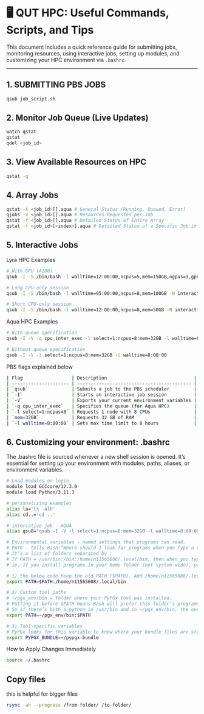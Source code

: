 # 🖥️ QUT HPC: Useful Commands, Scripts, and Tips

This document includes a quick reference guide for submitting jobs, monitoring resources, using interactive jobs, setting up modules, and customizing your HPC environment via `.bashrc`.

---

## 1. SUBMITTING PBS JOBS
```bash
qsub job_script.sh
```

## 2. Monitor Job Queue (Live Updates)
```bash
watch qstat
qstat
qdel <job_id>
```

## 3. View Available Resources on HPC
```bash
qstat -q
```

## 4. Array Jobs
```bash
qstat -t <job_id>[].aqua # General Status (Running, Queued, Error)
qjobs -x <job_id>[].aqua # Resources Requested per Job
qstat -f <job_id>[].aqua # Detailed Status of Entire Array
qstat -f <job_id>[<index>].aqua # Detailed Status of a Specific Job in Array
```

## 5. Interactive Jobs
Lyra HPC Examples
```bash
# With GPU (A100)
qsub -I -S /bin/bash -l walltime=12:00:00,ncpus=5,mem=150GB,ngpus=1,gputype=A100 -N interactive_gpu_job

# Long CPU-only session
qsub -I -S /bin/bash -l walltime=95:00:00,ncpus=8,mem=100GB -N interactive_cpu_job

# Short CPU-only session
qsub -I -S /bin/bash -l walltime=12:00:00,ncpus=8,mem=50GB -N interactive_cpu_job_short
```

Aqua HPC Examples
```bash
# With queue specification
qsub -I -V -q cpu_inter_exec -l select=1:ncpus=8:mem=32GB -l walltime=8:00:00

# Without queue specification
qsub -I -V -l select=1:ncpus=8:mem=32GB -l walltime=8:00:00
```
PBS flags explained below
```bash
| Flag                  | Description                                |
| --------------------- | ------------------------------------------ |
| `qsub`                | Submits a job to the PBS scheduler         |
| `-I`                  | Starts an interactive job session          |
| `-V`                  | Exports your current environment variables |
| `-q cpu_inter_exec`   | Specifies the queue (for Aqua HPC)         |
| `-l select=1:ncpus=8` | Requests 1 node with 8 CPUs                |
| `mem=32GB`            | Requests 32 GB of RAM                      |
| `-l walltime=8:00:00` | Sets max time limit to 8 hours             |

```

## 6. Customizing your environment: .bashrc
The .bashrc file is sourced whenever a new shell session is opened. It’s essential for setting up your environment with modules, paths, aliases, or environment variables.
```bash
# Load modules on login
module load GCCcore/12.3.0
module load Python/3.11.3

# personalizing examples
alias la='ls -alh'
alias cd..='cd ..'

# intercative job - AQUA
alias qsu8="qsub -I -V -l select=1:ncpus=8:mem=32GB -l walltime=8:00:00 -N job8"

# Environmental variables - named settings that programs can read.
# PATH - tells Bash:“Where should I look for programs when you type a command?”
# It’s a list of folders separated by :
# If PATH = /usr/bin:/bin:/home/n11565608/.local/bin, then when you type python, Bash will search: /usr/bin/python, /bin/python, /home/n11565608/.local/bin/python
# ie, if you install programs in your home folder (not system-wide), you need to add that folder to PATH.

# 1) the below code Keep the old PATH ($PATH), Add /home/n11565608/.local/bin at the end. So now, Bash can also find programs in that folder
export PATH=$PATH:/home/n11565608/.local/bin

# 2) Custom tool paths
# ~/pgx_env/bin = folder where your PyPGx tool was installed.
# Putting it before $PATH means Bash will prefer this folder’s programs over system defaults.
# So if there’s both a python in /usr/bin and in ~/pgx_env/bin, the one in pgx_env/bin gets used first.
export PATH=~/pgx_env/bin:$PATH

# 3) Tool-specific variables
# PyPGx looks for this variable to know where your bundle files are stored.
export PYPGX_BUNDLE=~/pypgx-bundle
```

How to Apply Changes Immediately
```bash
source ~/.bashrc
```

## Copy files
this is helpful for bigger files
```bash
rsync -ah --progress /from-folder/ /to-folder/
```




